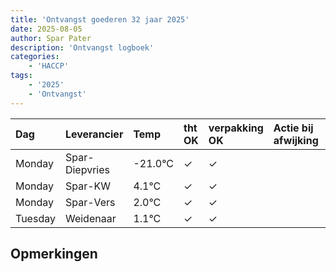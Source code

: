 ```yaml
---
title: 'Ontvangst goederen 32 jaar 2025'
date: 2025-08-05
author: Spar Pater
description: 'Ontvangst logboek'
categories:
    - 'HACCP'
tags:
    - '2025'
    - 'Ontvangst'
---
```

| Dag | Leverancier | Temp | tht OK | verpakking OK | Actie bij afwijking | Controle door |
|:---|:---|:---|:---|:---|:---|:---|
| Monday | Spar-Diepvries | -21.0°C | &check; | &check; | | DPater |
| Monday | Spar-KW | 4.1°C | &check; | &check; | | DPater |
| Monday | Spar-Vers | 2.0°C | &check; | &check; | | DPater |
| Tuesday | Weidenaar | 1.1°C | &check; | &check; | | DPater |

## Opmerkingen


